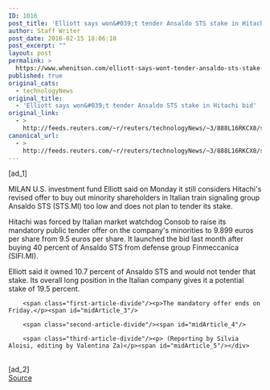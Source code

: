 ```yaml
---
ID: 1016
post_title: 'Elliott says won&#039;t tender Ansaldo STS stake in Hitachi bid'
author: Staff Writer
post_date: 2016-02-15 18:06:10
post_excerpt: ""
layout: post
permalink: >
  https://www.whenitson.com/elliott-says-wont-tender-ansaldo-sts-stake-in-hitachi-bid/
published: true
original_cats:
  - technologyNews
original_title:
  - 'Elliott says won&#039;t tender Ansaldo STS stake in Hitachi bid'
original_link:
  - >
    http://feeds.reuters.com/~r/reuters/technologyNews/~3/888L16RKCX8/story01.htm
canonical_url:
  - >
    http://feeds.reuters.com/~r/reuters/technologyNews/~3/888L16RKCX8/story01.htm
---
```

 [ad_1]
<br><div id="articleText">
<span id="midArticle_start"/>

<span class="focusParagraph" readability="4"><p><span class="articleLocation">MILAN</span> U.S. investment fund Elliott said on Monday it still considers Hitachi's revised offer to buy out minority shareholders in Italian train signaling group Ansaldo STS (<span id="symbol_STS.MI_0">STS.MI</span>) too low and does not plan to tender its stake.</p></span><span id="midArticle_0"/><p>Hitachi was forced by Italian market watchdog Consob to raise its mandatory public tender offer on the company's minorities to 9.899 euros per share from 9.5 euros per share. It launched the bid last month after buying 40 percent of Ansaldo STS from defense group Finmeccanica (<span id="symbol_SIFI.MI_1">SIFI.MI</span>).</p><span id="midArticle_1"/><p>Elliott said it owned 10.7 percent of Ansaldo STS and would not tender that stake. Its overall long position in the Italian company gives it a potential stake of 19.5 percent.</p><span id="midArticle_2"/>
        
        <span class="first-article-divide"/><p>The mandatory offer ends on Friday.</p><span id="midArticle_3"/>
        
        <span class="second-article-divide"/><span id="midArticle_4"/>
        
        <span class="third-article-divide"/><p> (Reporting by Silvia Aloisi, editing by Valentina Za)</p><span id="midArticle_5"/></div>
<br>[ad_2]
<br><a href="http://feeds.reuters.com/~r/reuters/technologyNews/~3/888L16RKCX8/story01.htm">Source </a>